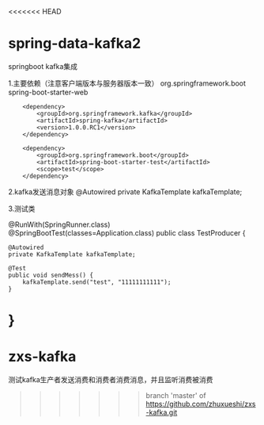 <<<<<<< HEAD
# spring-data-kafka2
springboot kafka集成


1.主要依赖（注意客户端版本与服务器版本一致）
        <dependency>
            <groupId>org.springframework.boot</groupId>
            <artifactId>spring-boot-starter-web</artifactId>
        </dependency>

        <dependency>
            <groupId>org.springframework.kafka</groupId>
            <artifactId>spring-kafka</artifactId>
            <version>1.0.0.RC1</version>
        </dependency>
        
        <dependency>
            <groupId>org.springframework.boot</groupId>
            <artifactId>spring-boot-starter-test</artifactId>
            <scope>test</scope>
        </dependency>
        
2.kafka发送消息对象
    @Autowired
    private KafkaTemplate kafkaTemplate;
    
    
    
3.测试类

@RunWith(SpringRunner.class)
@SpringBootTest(classes=Application.class)
public class TestProducer {

    @Autowired
    private KafkaTemplate kafkaTemplate;

    @Test
    public void sendMess() {
        kafkaTemplate.send("test", "11111111111");
    }
}
=======
# zxs-kafka
测试kafka生产者发送消费和消费者消费消息，并且监听消费被消费
>>>>>>> branch 'master' of https://github.com/zhuxueshi/zxs-kafka.git
